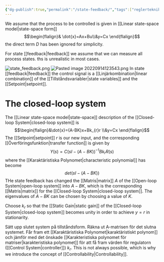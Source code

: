 ```yaml
---
{"dg-publish":true,"permalink":"/state-feedback/","tags":["reglerteknik"]}
---
```


We assume that the process to be controlled is given in [[Linear state-space model\|state-space form]]
$$\begin{flalign}& \dot{x}=Ax+Bu\\&y=Cx \end{flalign}$$
the direct term $D$ has been ignored for simplicity.

For state [[feedback\|feedback]] we assume that we can measure all process states. ths is unrealistic in most cases.

![state_feedback.png](/img/user/images/state_feedback.png)
![Pasted image 20220914123543.png](/img/user/images/Pasted%20image%2020220914123543.png)
In state [[feedback\|feedback]] the control signal is a [[Linjärkombination\|linear combination]] of the [[Tillståndsvariabler\|state variables]] and the [[Setpoint\|setpoint]].

# The closed-loop system
The [[Linear state-space model\|state-space]] description of the [[Closed-loop System\|closed-loop system]] is 
$$\begin{flalign}&\dot{x}=(A-BK)x+Bk_{r}r \\&y=Cx \end{flalign}$$
The [[Setpoint\|setpoint]] $r$ is our new input, and the corresponding [[Överföringsfunktion\|transfer function]] is given by
$$Y(s)=C(sI-(A-BK))^{-1}Bk_{r}R(s)$$
where the [[Karaktäristiska Polynomet\|characteristic polynomial]] has become 
$$det(sI-(A-BK))$$
THe state feedback has changed the [[Matris\|matrix]] $A$ of the [[Open-loop System\|open-loop system]] into $A-BK$, which is the corresponding [[Matris\|matrix]] for the [[Closed-loop System\|closed-loop system]]. The eigenvalues of $A-BK$ can be chosen by choosing a value of $K$.

Choose $k_r$ so that the [[Static Gain\|static gain]] of the [[Closed-loop System\|closed-loop system]] becomes unity in order to achieve $y=r$ in stationarity.

Sätt upp slutet system på tillståndsform. Räkna ut A-matrisen för det slutna systemet. Får fram ett [[Karaktäristiska Polynomet\|karaktäristiskt polynom]] och jämför med det önskade [[Karakteristiska polynomet för matriser\|karakteristiska polynomet]] för att få fram värden för regulatorn ([[Control System\|controller]]) $k_{r}$. This is not always possible, which is why we introduce the concept of [[Controllability\|Controllability]].

